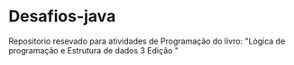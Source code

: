 # Desafios-java
Repositorio resevado para atividades de Programação do livro: "Lógica de programação e Estrutura de dados 3 Edição "  
